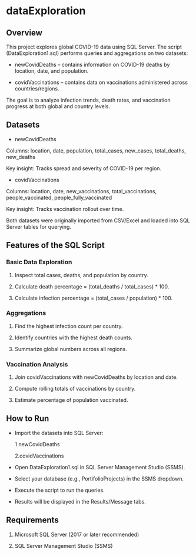 # dataExploration
## Overview

This project explores global COVID-19 data using SQL Server.
The script (DataExploration1.sql) performs queries and aggregations on two datasets:

- newCovidDeaths – contains information on COVID-19 deaths by location, date, and population.

- covidVaccinations – contains data on vaccinations administered across countries/regions.

The goal is to analyze infection trends, death rates, and vaccination progress at both global and country levels.

## Datasets

- newCovidDeaths

Columns: location, date, population, total_cases, new_cases, total_deaths, new_deaths

Key insight: Tracks spread and severity of COVID-19 per region.

- covidVaccinations

Columns: location, date, new_vaccinations, total_vaccinations, people_vaccinated, people_fully_vaccinated

Key insight: Tracks vaccination rollout over time.

Both datasets were originally imported from CSV/Excel and loaded into SQL Server tables for querying.

## Features of the SQL Script

### Basic Data Exploration

1. Inspect total cases, deaths, and population by country.

2. Calculate death percentage = (total_deaths / total_cases) * 100.

3. Calculate infection percentage = (total_cases / population) * 100.

### Aggregations

1. Find the highest infection count per country.

2. Identify countries with the highest death counts.

3. Summarize global numbers across all regions.

### Vaccination Analysis

1. Join covidVaccinations with newCovidDeaths by location and date.

2. Compute rolling totals of vaccinations by country.

3. Estimate percentage of population vaccinated.

## How to Run

- Import the datasets into SQL Server:

    1 newCovidDeaths

    2.covidVaccinations

- Open DataExploration1.sql in SQL Server Management Studio (SSMS).

- Select your database (e.g., PortifolioProjects) in the SSMS dropdown.

- Execute the script to run the queries.

- Results will be displayed in the Results/Message tabs.

## Requirements

1. Microsoft SQL Server (2017 or later recommended)

2. SQL Server Management Studio (SSMS)

